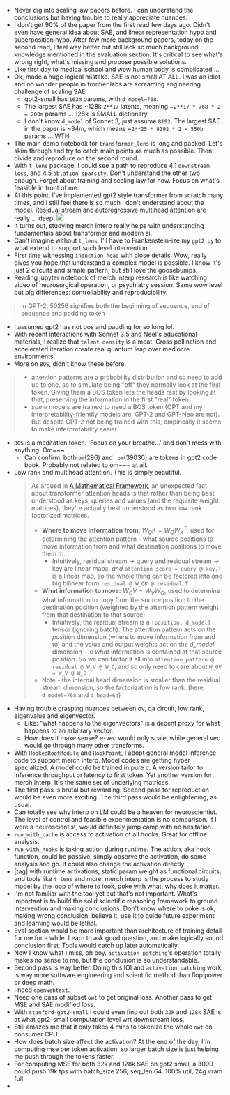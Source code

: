 - Never dig into scaling law papers before. I can understand the conclusions but having trouble to really appreciate nuances. 
- I don't get 90% of the paper from the first read few days ago. Didn't even have general idea about SAE, and linear representation hypo and superposition hypo. After few more background papers, today on the second read, I feel way better but still lack so much background knowledge mentioned in the evaluation section. It's critical to see what's wrong right, what's missing and propose possible solutions. 
- Like first day to medical school and wow human body is complicated ... 
- Ok, made a huge logical mistake. SAE is not small AT ALL. I was an idiot and no wonder people in frontier labs are screaming engineering challenge of scaling SAE.
    - gpt2-small has `163m` params, with `d_model=768`.
    - The largest SAE has ~128k `2**17` latents, meaning ~`2**17 * 768 * 2 = 200m` params ... 128k is SMALL dictionary. 
    - I don't know `d_model` of Sonnet 3, just assume `8192`. The largest SAE in the paper is ~34m, which means ~`2**25 * 8192 * 2 = 550b` params ... WTH
- The main demo notebook for `transformer_lens` is long and packed. Let's skim through and try to catch main points as much as possible. Then divide and reproduce on the second round. 
- With `t_lens` package, I could see a path to reproduce 4.1 `downstream loss`, and 4.5 `ablation sparsity`. Don't understand the other two enough. Forget about training and scaling law for now. Focus on what's feasible in front of me.
- At this point, I've implemented gpt2 style transformer from scratch many times, and I still feel there is so much I don't understand about the model. Residual stream and autoregressive multihead attention are really ... deep. ![](../asset/unrolled_transformer.png)
- It turns out, studying merch interp really helps with understanding fundamentals about transformer and modern ai. 
- Can't imagine without `t_lens`, I'll have to Frankenstein-ize my `gpt2.py` to what extend to support such level intervention.
- First time witnessing `induction head` with close details. Wow, really gives you hope that understand a complex model is possible. I know it's just 2 circuits and simple pattern, but still love the goosebumps. 
- Reading jupyter notebook of merch interp research is like watching video of neurosurgical operation, or psychiatry session. Same wow level but big differences: controllability and reproducibility. 
> In GPT-2, 50256 signifies both the beginning of sequence, end of sequence and padding token
- I assumed gpt2 has not bos and padding for so long lol. 
- With recent interactions with Sonnet 3.5 and Neel's educational materials, I realize that `talent density` is a moat. Cross pollination and accelerated iteration create real quantum leap over mediocre environments. 
- More on `BOS`, didn't know these before. 
> - attention patterns are a probability distribution and so need to add up to one, so to simulate being "off" they normally look at the first token. Giving them a BOS token lets the heads rest by looking at that, preserving the information in the first "real" token.
> - *some* models are trained to need a BOS token (OPT and my interpretability-friendly models are, GPT-2 and GPT-Neo are not). But despite GPT-2 not being trained with this, empirically it seems to make interpretability easier.
- `BOS` is a meditation token. 'Focus on your breathe...' and don't mess with anything. Om~~~
    - Can confirm, both `om`(296) and ` om`(39030) are tokens in gpt2 code book. Probably not related to om~~~ at all. 
- Low rank and multihead attention. This is simply beautiful. 
    >As argued in [A Mathematical Framework](https://transformer-circuits.pub/2021/framework/index.html), an unexpected fact about transformer attention heads is that rather than being best understood as keys, queries and values (and the requisite weight matrices), they're actually best understood as two low rank factorized matrices.
    >* **Where to move information from:** $W_QK = W_Q W_K^T$, used for determining the attention pattern - what source positions to move information from and what destination positions to move them to.
    >    * Intuitively, residual stream -> query and residual stream -> key are linear maps, *and* `attention_score = query @ key.T` is a linear map, so the whole thing can be factored into one big bilinear form `residual @ W_QK @ residual.T`
    >* **What information to move:** $W_OV = W_V W_O$, used to determine what information to copy from the source position to the destination position (weighted by the attention pattern weight from that destination to that source).
    >    * Intuitively, the residual stream is a `[position, d_model]` tensor (ignoring batch). The attention pattern acts on the *position* dimension (where to move information from and to) and the value and output weights act on the *d_model* dimension - ie *what* information is contained at that source position. So we can factor it all into `attention_pattern @ residual @ W_V @ W_O`, and so only need to care about `W_OV = W_V @ W_O`
    >* Note - the internal head dimension is smaller than the residual stream dimension, so the factorization is low rank. (here, `d_model=768` and `d_head=64`)
- Having trouble grasping nuances between ov, qa circuit, low rank, eigenvalue and eigenvector. 
    - Like: "what happens to the eigenvectors" is a decent proxy for what happens to an arbitrary vector.
    - How does it make sense? e-vec would only scale, while general vec would go through many other transforms. 
- With `HookedRootModule` and `HookPoint`, I adopt general model inference code to support merch interp. Model codes are getting hyper specialized. A model could be trained in pure c. A version tailor to inference throughput or latency to first token. Yet another version for merch interp. It's the same set of underlying matrices. 
- The first pass is brutal but rewarding. Second pass for reproduction would be even more exciting. The third pass would be enlightening, as usual. 
- Can totally see why interp on LM could be a heaven for neuroscientist. The level of control and feasible experimentation is no comparison. If I were a neuroscientist, would definitely jump camp with no hesitation. 
- `run_with_cache` is access to activation of all hooks. Great for offline analysis. 
- `run_with_hooks` is taking action during runtime. The action, aka hook function, could be passive, simply observe the activation, do some analysis and go. It could also change the activation directly. 
- [tag] with runtime activations, static param weight as functional circuits, and tools like `t_lens` and more, merch interp is the process to study model by the loop of where to look, poke with what, why does it matter.
- I'm not familiar with the tool yet but that's not important. What's important is to build the solid scientific reasoning framework to ground intervention and making conclusions. Don't know where to poke is ok, making wrong conclusion, believe it, use it to guide future experiment and learning would be lethal.
- Eval section would be more important than architecture of training detail for me for a while. Learn to ask good question, and make logically sound conclusion first. Tools would catch up later automatically. 
- Now I know what I miss, oh boy. `activation patching`'s operation totally makes no sense to me, but the conclusion is so understandable. 
- Second pass is way better. Doing this IOI and `activation patching` work is way more software engineering and scientific method than flop power or deep math. 
- I need `openwebtext`. 
- Need one pass of subset `owt` to get original loss. Another pass to get MSE and SAE modified loss. 
- With `stanford-gpt2-small` I could even find out both `32k` and `128k` SAE is at what gpt2-small computation level wrt downstream loss.  
- Still amazes me that it only takes 4 mins to tokenize the whole `owt` on consumer CPU. 
- How does batch size affect the activation? At the end of the day, I'm computing mse per token activation, so larger batch size is just helping me push through the tokens faster.
- For computing MSE for both 32k and 128k SAE on gpt2 small, a 3090 could push 19k tps with batch_size 256, seq_len 64. 100% util, 24g vram full. 
- 